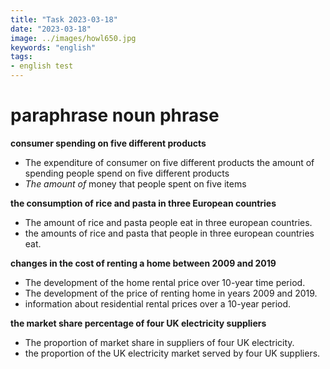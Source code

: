 ```yaml
---
title: "Task 2023-03-18"
date: "2023-03-18"
image: ../images/howl650.jpg
keywords: "english"
tags:
- english test
---
```

# paraphrase noun phrase

**consumer spending on five different products**
- The expenditure of consumer on five different products
the amount of spending  people spend on five different products
- *The amount of* money that people spent on five items

**the consumption of rice and pasta in three European countries**
- The amount of rice and pasta people eat in three european countries.
- the amounts of rice and pasta that people in three european countries eat.

**changes in the cost of renting a home between 2009 and 2019**
- The development of the home rental price over 10-year time period.
- The development of the price of renting home in years 2009 and 2019.
- information about residential rental prices over a 10-year period.

**the market share percentage of four UK electricity suppliers**
- The proportion of market share in suppliers of four UK electricity.
- the proportion of the UK electricity market served by four UK suppliers.
